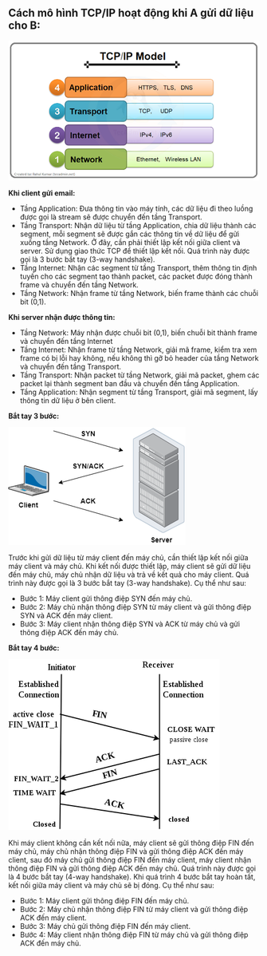 ## Cách mô hình TCP/IP hoạt động khi A gửi dữ liệu cho B:

![TCP/IP Image](../images/TCPIP.png)

**Khi client gửi email:**

- Tầng Application: Đưa thông tin vào máy tính, các dữ liệu đi theo luồng được gọi là stream sẽ được chuyển đến tầng Transport.
- Tầng Transport: Nhận dữ liệu từ tầng Application, chia dữ liệu thành các segment, mỗi segment sẽ được gắn các thông tin về dữ liệu để gửi xuống tầng Network. Ở đây, cần phải thiết lập kết nối giữa client và server. Sử dụng giao thức TCP để thiết lập kết nối. Quá trình này được gọi là 3 bước bắt tay (3-way handshake).
- Tầng Internet: Nhận các segment từ tầng Transport, thêm thông tin định tuyến cho các segment tạo thành packet, các packet được đóng thành frame và chuyển đến tầng Network.
- Tầng Network: Nhận frame từ tầng Network, biến frame thành các chuỗi bit (0,1).

**Khi server nhận được thông tin:**

- Tầng Network: Máy nhận được chuỗi bit (0,1), biến chuỗi bit thành frame và chuyển đến tầng Internet
- Tầng Internet: Nhận frame từ tầng Network, giải mã frame, kiểm tra xem frame có bị lỗi hay không, nếu không thì gỡ bỏ header của tầng Network và chuyển đến tầng Transport.
- Tầng Transport: Nhận packet từ tầng Network, giải mã packet, ghem các packet lại thành segment ban đầu và chuyển đến tầng Application.
- Tầng Application: Nhận segment từ tầng Transport, giải mã segment, lấy thông tin dữ liệu ở bên client.

**Bắt tay 3 bước:**

![3-way handshake](../images/3-hand.png)

Trước khi gửi dữ liệu từ máy client đến máy chủ, cần thiết lập kết nối giữa máy client và máy chủ. Khi kết nối được thiết lập, máy client sẽ gửi dữ liệu đến máy chủ, máy chủ nhận dữ liệu và trả về kết quả cho máy client. Quá trình này được gọi là 3 bước bắt tay (3-way handshake). Cụ thể như sau:

- Bước 1: Máy client gửi thông điệp SYN đến máy chủ.
- Bước 2: Máy chủ nhận thông điệp SYN từ máy client và gửi thông điệp SYN và ACK đến máy client.
- Bước 3: Máy client nhận thông điệp SYN và ACK từ máy chủ và gửi thông điệp ACK đến máy chủ.

**Bắt tay 4 bước:**

![4-way handshake](../images/4-hand.png)

Khi máy client không cần kết nối nữa, máy client sẽ gửi thông điệp FIN đến máy chủ, máy chủ nhận thông điệp FIN và gửi thông điệp ACK đến máy client, sau đó máy chủ gửi thông điệp FIN đến máy client, máy client nhận thông điệp FIN và gửi thông điệp ACK đến máy chủ. Quá trình này được gọi là 4 bước bắt tay (4-way handshake). Khi quá trình 4 bước bắt tay hoàn tất, kết nối giữa máy client và máy chủ sẽ bị đóng. Cụ thể như sau:

- Bước 1: Máy client gửi thông điệp FIN đến máy chủ.
- Bước 2: Máy chủ nhận thông điệp FIN từ máy client và gửi thông điệp ACK đến máy client.
- Bước 3: Máy chủ gửi thông điệp FIN đến máy client.
- Bước 4: Máy client nhận thông điệp FIN từ máy chủ và gửi thông điệp ACK đến máy chủ.
